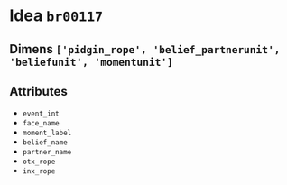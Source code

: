 # Idea `br00117`

## Dimens `['pidgin_rope', 'belief_partnerunit', 'beliefunit', 'momentunit']`

## Attributes
- `event_int`
- `face_name`
- `moment_label`
- `belief_name`
- `partner_name`
- `otx_rope`
- `inx_rope`
